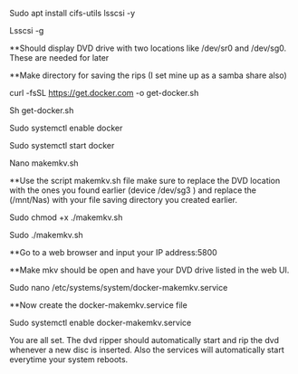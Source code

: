 Sudo apt install cifs-utils lsscsi -y 

Lsscsi -g

**Should display DVD drive with two locations like /dev/sr0  and /dev/sg0.  These are needed for later

**Make directory for saving the rips (I set mine up as a samba share also) 

curl -fsSL https://get.docker.com -o get-docker.sh 

Sh get-docker.sh 

Sudo systemctl enable docker 

Sudo systemctl start docker 

Nano makemkv.sh 

**Use the script makemkv.sh file make sure to replace the DVD location with the ones you found earlier (device /dev/sg3 \) and replace the (/mnt/Nas) with your file saving directory you created earlier. 

Sudo chmod +x ./makemkv.sh 

Sudo ./makemkv.sh 

**Go to a web browser and input your IP address:5800 

**Make mkv should be open and have your DVD drive listed in the web UI. 

Sudo nano /etc/systems/system/docker-makemkv.service 

**Now create the docker-makemkv.service file

Sudo systemctl enable docker-makemkv.service 

You are all set. The dvd ripper should automatically start and rip the dvd whenever a new disc is inserted. Also the services will automatically start everytime your system reboots.
